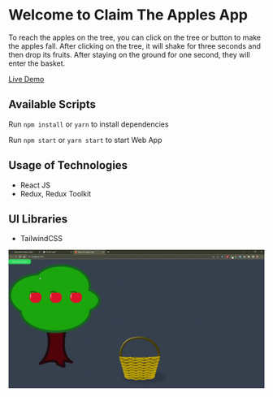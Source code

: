 # Welcome to Claim The Apples App

To reach the apples on the tree, you can click on the tree or button to make the apples fall. After clicking on the tree, it will shake for three seconds and then drop its fruits. After staying on the ground for one second, they will enter the basket.

[Live Demo](https://reach-apples.vercel.app/)

## Available Scripts

Run `npm install` or `yarn` to install dependencies

Run `npm start` or `yarn start` to start Web App

## Usage of Technologies

- React JS
- Redux, Redux Toolkit

## UI Libraries

- TailwindCSS

![react](public/reach-video.gif)
